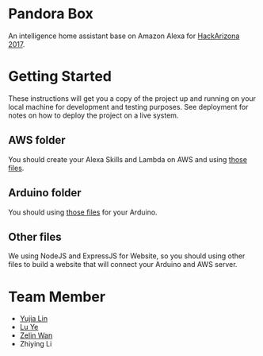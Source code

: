# Pandora Box
An intelligence home assistant base on Amazon Alexa for [HackArizona 2017](https://hackarizona.org).

# Getting Started
These instructions will get you a copy of the project up and running on your local machine for development and testing purposes. See deployment for notes on how to deploy the project on a live system.

## AWS folder
You should create your Alexa Skills and Lambda on AWS and using [those files](https://github.com/blueandhack/Pandora-Box/tree/master/AWS-Lambda).

## Arduino folder
You should using [those files](https://github.com/blueandhack/Pandora-Box/tree/master/Arduino) for your Arduino.

## Other files
We using NodeJS and ExpressJS for Website, so you should using other files to build a website that will connect your Arduino and AWS server.

# Team Member
- [Yujia Lin](https://github.com/blueandhack)
- [Lu Ye](https://github.com/nulluuuuuu)
- [Zelin Wan](https://github.com/Wan-ZL)
- Zhiying Li

